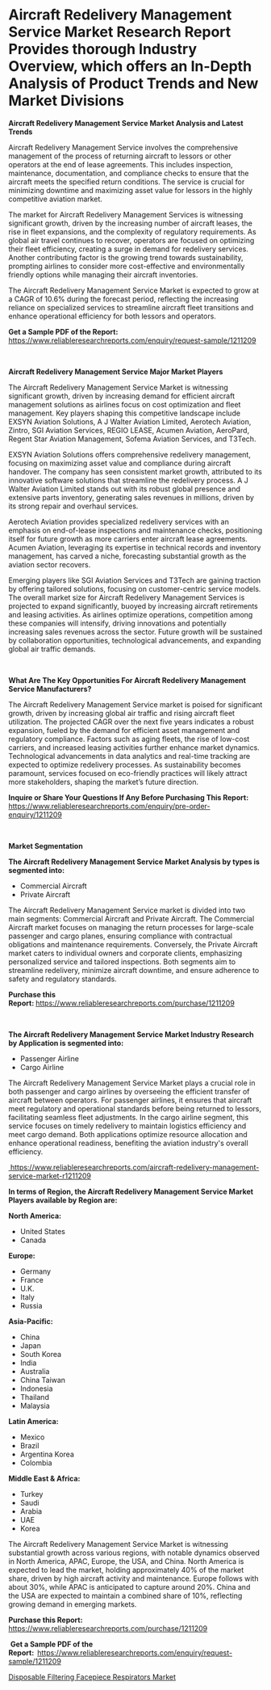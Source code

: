<p><h1>Aircraft Redelivery Management Service Market Research Report Provides thorough Industry Overview, which offers an In-Depth Analysis of Product Trends and New Market Divisions</h1></p><p><strong>Aircraft Redelivery Management Service Market Analysis and Latest Trends</strong></p>
<p><p>Aircraft Redelivery Management Service involves the comprehensive management of the process of returning aircraft to lessors or other operators at the end of lease agreements. This includes inspection, maintenance, documentation, and compliance checks to ensure that the aircraft meets the specified return conditions. The service is crucial for minimizing downtime and maximizing asset value for lessors in the highly competitive aviation market.</p><p>The market for Aircraft Redelivery Management Services is witnessing significant growth, driven by the increasing number of aircraft leases, the rise in fleet expansions, and the complexity of regulatory requirements. As global air travel continues to recover, operators are focused on optimizing their fleet efficiency, creating a surge in demand for redelivery services. Another contributing factor is the growing trend towards sustainability, prompting airlines to consider more cost-effective and environmentally friendly options while managing their aircraft inventories.</p><p>The Aircraft Redelivery Management Service Market is expected to grow at a CAGR of 10.6% during the forecast period, reflecting the increasing reliance on specialized services to streamline aircraft fleet transitions and enhance operational efficiency for both lessors and operators.</p></p>
<p><strong>Get a Sample PDF of the Report:&nbsp;</strong> <a href="https://www.reliableresearchreports.com/enquiry/request-sample/1211209?utm_campaign=2940&utm_medium=2&utm_source=Github&utm_content=ia&utm_term=24032025&utm_id=aircraft-redelivery-management-service">https://www.reliableresearchreports.com/enquiry/request-sample/1211209</a></p>
<p>&nbsp;</p>
<p><strong>Aircraft Redelivery Management Service Major Market Players</strong></p>
<p><p>The Aircraft Redelivery Management Service Market is witnessing significant growth, driven by increasing demand for efficient aircraft management solutions as airlines focus on cost optimization and fleet management. Key players shaping this competitive landscape include EXSYN Aviation Solutions, A J Walter Aviation Limited, Aerotech Aviation, Zintro, SGI Aviation Services, REGIO LEASE, Acumen Aviation, AeroPard, Regent Star Aviation Management, Sofema Aviation Services, and T3Tech. </p><p>EXSYN Aviation Solutions offers comprehensive redelivery management, focusing on maximizing asset value and compliance during aircraft handover. The company has seen consistent market growth, attributed to its innovative software solutions that streamline the redelivery process. A J Walter Aviation Limited stands out with its robust global presence and extensive parts inventory, generating sales revenues in millions, driven by its strong repair and overhaul services. </p><p>Aerotech Aviation provides specialized redelivery services with an emphasis on end-of-lease inspections and maintenance checks, positioning itself for future growth as more carriers enter aircraft lease agreements. Acumen Aviation, leveraging its expertise in technical records and inventory management, has carved a niche, forecasting substantial growth as the aviation sector recovers.</p><p>Emerging players like SGI Aviation Services and T3Tech are gaining traction by offering tailored solutions, focusing on customer-centric service models. The overall market size for Aircraft Redelivery Management Services is projected to expand significantly, buoyed by increasing aircraft retirements and leasing activities. As airlines optimize operations, competition among these companies will intensify, driving innovations and potentially increasing sales revenues across the sector. Future growth will be sustained by collaboration opportunities, technological advancements, and expanding global air traffic demands.</p></p>
<p>&nbsp;</p>
<p><strong>What Are The Key Opportunities For Aircraft Redelivery Management Service Manufacturers?</strong></p>
<p><p>The Aircraft Redelivery Management Service market is poised for significant growth, driven by increasing global air traffic and rising aircraft fleet utilization. The projected CAGR over the next five years indicates a robust expansion, fueled by the demand for efficient asset management and regulatory compliance. Factors such as aging fleets, the rise of low-cost carriers, and increased leasing activities further enhance market dynamics. Technological advancements in data analytics and real-time tracking are expected to optimize redelivery processes. As sustainability becomes paramount, services focused on eco-friendly practices will likely attract more stakeholders, shaping the market’s future direction.</p></p>
<p><strong>Inquire or Share Your Questions If Any Before Purchasing This Report:</strong> <a href="https://www.reliableresearchreports.com/enquiry/pre-order-enquiry/1211209?utm_campaign=2940&utm_medium=2&utm_source=Github&utm_content=ia&utm_term=24032025&utm_id=aircraft-redelivery-management-service">https://www.reliableresearchreports.com/enquiry/pre-order-enquiry/1211209</a></p>
<p>&nbsp;</p>
<p><strong>Market Segmentation</strong></p>
<p><strong>The Aircraft Redelivery Management Service Market Analysis by types is segmented into:</strong></p>
<p><ul><li>Commercial Aircraft</li><li>Private Aircraft</li></ul></p>
<p><p>The Aircraft Redelivery Management Service market is divided into two main segments: Commercial Aircraft and Private Aircraft. The Commercial Aircraft market focuses on managing the return processes for large-scale passenger and cargo planes, ensuring compliance with contractual obligations and maintenance requirements. Conversely, the Private Aircraft market caters to individual owners and corporate clients, emphasizing personalized service and tailored inspections. Both segments aim to streamline redelivery, minimize aircraft downtime, and ensure adherence to safety and regulatory standards.</p></p>
<p><strong>Purchase this Report:&nbsp;</strong><a href="https://www.reliableresearchreports.com/purchase/1211209?utm_campaign=2940&utm_medium=2&utm_source=Github&utm_content=ia&utm_term=24032025&utm_id=aircraft-redelivery-management-service">https://www.reliableresearchreports.com/purchase/1211209</a></p>
<p>&nbsp;</p>
<p><strong>The Aircraft Redelivery Management Service Market Industry Research by Application is segmented into:</strong></p>
<p><ul><li>Passenger Airline</li><li>Cargo Airline</li></ul></p>
<p><p>The Aircraft Redelivery Management Service Market plays a crucial role in both passenger and cargo airlines by overseeing the efficient transfer of aircraft between operators. For passenger airlines, it ensures that aircraft meet regulatory and operational standards before being returned to lessors, facilitating seamless fleet adjustments. In the cargo airline segment, this service focuses on timely redelivery to maintain logistics efficiency and meet cargo demand. Both applications optimize resource allocation and enhance operational readiness, benefiting the aviation industry's overall efficiency.</p></p>
<p><a href="https://www.reliableresearchreports.com/aircraft-redelivery-management-service-market-r1211209?utm_campaign=2940&utm_medium=2&utm_source=Github&utm_content=ia&utm_term=24032025&utm_id=aircraft-redelivery-management-service">&nbsp;https://www.reliableresearchreports.com/aircraft-redelivery-management-service-market-r1211209</a></p>
<p><strong>In terms of Region, the Aircraft Redelivery Management Service Market Players available by Region are:</strong></p>
<p>
    <p> <strong> North America: </strong>
        <ul>
            <li>United States</li>
            <li>Canada</li>
        </ul>
        </p> 
    <p> <strong> Europe: </strong>
        <ul>
            <li>Germany</li>
            <li>France</li>
            <li>U.K.</li>
            <li>Italy</li>
            <li>Russia</li>
        </ul>
        </p> 
    <p> <strong> Asia-Pacific: </strong>
        <ul>
            <li>China</li>
            <li>Japan</li>
            <li>South Korea</li>
            <li>India</li>
            <li>Australia</li>
            <li>China Taiwan</li>
            <li>Indonesia</li>
            <li>Thailand</li>
            <li>Malaysia</li>
        </ul>
        </p> 
    <p> <strong> Latin America: </strong>
        <ul>
            <li>Mexico</li>
            <li>Brazil</li>
            <li>Argentina Korea</li>
            <li>Colombia</li>
        </ul>
        </p> 
    <p> <strong> Middle East & Africa: </strong>
        <ul>
            <li>Turkey</li>
            <li>Saudi</li>
            <li>Arabia</li>
            <li>UAE</li>
            <li>Korea</li>
        </ul>
    </p>
    </p>
<p><p>The Aircraft Redelivery Management Service Market is witnessing substantial growth across various regions, with notable dynamics observed in North America, APAC, Europe, the USA, and China. North America is expected to lead the market, holding approximately 40% of the market share, driven by high aircraft activity and maintenance. Europe follows with about 30%, while APAC is anticipated to capture around 20%. China and the USA are expected to maintain a combined share of 10%, reflecting growing demand in emerging markets.</p></p>
<p><strong>Purchase this Report: </strong><a href="https://www.reliableresearchreports.com/purchase/1211209?utm_campaign=2940&utm_medium=2&utm_source=Github&utm_content=ia&utm_term=24032025&utm_id=aircraft-redelivery-management-service">https://www.reliableresearchreports.com/purchase/1211209</a></p>
<p>&nbsp;<strong>Get a Sample PDF of the Report:&nbsp;&nbsp;</strong><a href="https://www.reliableresearchreports.com/enquiry/request-sample/1211209?utm_campaign=2940&utm_medium=2&utm_source=Github&utm_content=ia&utm_term=24032025&utm_id=aircraft-redelivery-management-service">https://www.reliableresearchreports.com/enquiry/request-sample/1211209</a></p>
<p><strong></strong></p>
<p><p><a href="https://github.com/yoshih12/Market-Research-Report-List-4/blob/main/disposable-filtering-facepiece-respirators-market.md?utm_campaign=2940&utm_medium=2&utm_source=Github&utm_content=ia&utm_term=24032025&utm_id=aircraft-redelivery-management-service">Disposable Filtering Facepiece Respirators Market</a></p></p>